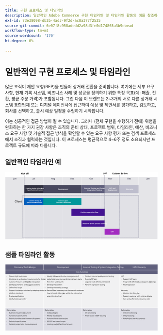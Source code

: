 ```yaml
---
title: 구현 프로세스 및 타임라인
description: 일반적인 Adobe Commerce 구현 타임라인 및 타임라인 활동의 예를 참조하십시오.
exl-id: 73e38098-db2b-4ad3-9f2d-ac8a377f2525
source-git-commit: 6e07f8c958adedd2a98d3fe0d174865a3b9ebead
workflow-type: tm+mt
source-wordcount: '170'
ht-degree: 0%

---
```



# 일반적인 구현 프로세스 및 타임라인

많은 조직이 제안 요청(RFP)을 만들어 상거래 전환을 준비합니다. 여기에는 세부 요구 사항, 현재 기록 시스템, 비즈니스 사례 및 성공을 정의하기 위한 특정 목표(예: 매출, 전환, 평균 주문 가격)가 포함됩니다. 그런 다음 이 브랜드는 2~3개의 서로 다른 상거래 시스템 통합업체 또는 디지털 에이전시에 접근하여 예상 및 제안서를 평가하고, 검토하고, 회사를 선택하고, 출시 예상 일정을 수립하기 시작합니다.

이는 성공적인 접근 방법이 될 수 있습니다. 그러나 (전체 구현을 수행하기 전에) 위험을 완화하는 한 가지 권장 사항은 조직의 준비 상태, 프로젝트 범위, 타임라인, 예산, 비즈니스 요구 사항 및 기술적 접근 방식을 확인할 수 있는 요구 사항 평가 또는 검색 프로세스에서 조직과 협력하는 것입니다. 이 프로세스는 평균적으로 4~6주 정도 소요되지만 프로젝트 규모에 따라 다릅니다.

## 일반적인 타임라인 예

![일반적인 상거래 구현 타임라인 예](../../assets/playbooks/timeline-example.svg)

## 샘플 타임라인 활동

![샘플 상거래 구현 타임라인 활동](../../assets/playbooks/timeline-activities-example.svg)

